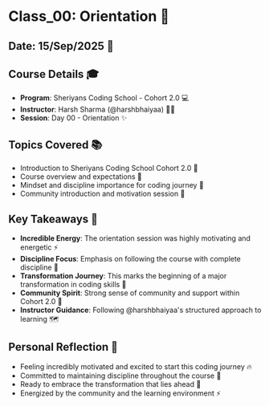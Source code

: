 # Class_00: Orientation 🚀

## Date: 15/Sep/2025 📅

## Course Details 🎓
- **Program**: Sheriyans Coding School - Cohort 2.0 💻
- **Instructor**: Harsh Sharma (@harshbhaiyaa) 👨‍🏫
- **Session**: Day 00 - Orientation ✨

## Topics Covered 📚
- Introduction to Sheriyans Coding School Cohort 2.0 🏫
- Course overview and expectations 📝
- Mindset and discipline importance for coding journey 🧠
- Community introduction and motivation session 🤝

## Key Takeaways 🎯
- **Incredible Energy**: The orientation session was highly motivating and energetic ⚡
- **Discipline Focus**: Emphasis on following the course with complete discipline 💪
- **Transformation Journey**: This marks the beginning of a major transformation in coding skills 🦋
- **Community Spirit**: Strong sense of community and support within Cohort 2.0 👥
- **Instructor Guidance**: Following @harshbhaiyaa's structured approach to learning 🗺️

## Personal Reflection 💭
- Feeling incredibly motivated and excited to start this coding journey 🔥
- Committed to maintaining discipline throughout the course 🎯
- Ready to embrace the transformation that lies ahead 🌟
- Energized by the community and the learning environment ⚡
